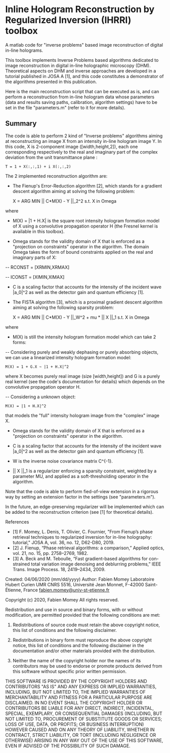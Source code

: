 # Inline Hologram Reconstruction by Regularized Inversion (IHRRI) toolbox
A matlab code for "inverse problems" based image reconstruction of digital in-line holograms. 

This toolbox implements Inverse Problems based algorithms dedicated to image reconstruction in digital in-line holographic microscopy (DHM). Theoretical aspects on DHM and inverse approaches are developed in a tutorial published in JOSA A [1], and this code constitutes a  demonstrator of the algorithms presented in this publication.

Here is the main reconstruction script that can be executed as is, and can perform a reconstruction from in-line hologram data whose parameters (data and results saving paths, calibration, algorithm settings) have to be set in the file "parameters.m" (refer to it for more details).

Summary
-------

The code is able to perform 2 kind of "Inverse problems" algorithms aiming at reconstructing an image X from an intensity in-line hologram  image Y. In this code, X is 2-component image ([width,height,2]), each one corresponding respectively to the real and imaginary part of the complex deviation from the unit transmittance plane :

    T = 1 + X(:,:,1) + i X(:,:,2)

The 2 implemented reconstruction algorithm are:

- The Fienup's Error-Reduction algorithm [2], which stands for a gradient descent algorithm aiming at solving the following problem:

    X = ARG MIN   || C*M(X) - Y ||_2^2     s.t.    X in Omega

where 

- M(X) = |1 + H.X| is the square root intensity hologram formation model of X using a convolutive propagation operator H (the Fresnel kernel is available in this toolbox).

- Omega stands for the validity domain of X that is enforced as a "projection on constraints" operator in the algorithm. The domain Omega takes the form of bound constraints applied on the real and imaginary parts of X:
   
-- RCONST = [XRMIN,XRMAX]

-- ICONST = [XIMIN,XIMAX]

- C is a scaling factor that accounts for the intensity of the incident wave |a_0|^2 as well as the detector gain and quantum efficiency [1].

- The FISTA algorithm [3], which is a proximal gradient descent algorithm aiming at solving the following sparsity problem:

    X = ARG MIN   || C*M(X) - Y ||\_W^2 + mu * || X ||\_1     s.t.    X in Omega

where 

- M(X) is still the intensity hologram formation model which can take 2 forms:

-- Considering purely and weakly dephasing or purely absorbing objects, we can use a linearized intensity hologram formation model:

    M(X) = 1 + G.X ~ |1 + H.X|^2 

where X becomes purely real image (size [width,height]) and G is a purely real kernel (see the code's documentation for details) which depends on the convolutive propagation operator H.

-- Considering a unknown object:

    M(X) = |1 + H.X|^2 
          
that models the "full" intensity hologram image from the "complex" image X.

- Omega stands for the validity domain of X that is enforced as a "projection on constraints" operator in the algorithm.

- C is a scaling factor that accounts for the intensity of the incident wave |a_0|^2 as well as the detector gain and quantum efficiency [1].

- W is the inverse noise covariance matrix C^{-1}.

- || X ||\_1 is a regularizer enforcing a sparsity constraint, weighted by a parameter MU, and applied as a soft-thresholding operator in the algorithm.

Note that the code is able to perform fied-of-view extension in a rigorous way by setting an extension factor in the settings (see "parameters.m").

In the future, an edge-preserving regularizer will be implemented which can be added to the reconstruction criterion (see [1] for theoretical details).

References

- [1] F. Momey, L. Denis, T. Olivier, C. Fournier, "From Fienup’s phase 
                  retrieval techniques to regularized inversion for 
                  in-line holography: tutorial," JOSA A, vol. 36, no. 12, 
                  D62-D80, 2019. 
- [2] J. Fienup, “Phase retrieval algorithms: a comparison,”
                  Applied optics, vol. 21, no. 15, pp. 2758–2769, 1982.
- [3]  A. Beck and M. Teboulle, “Fast gradient-based algorithms for con-
      strained total variation image denoising and deblurring problems,”
      IEEE Trans. Image Process. 18, 2419–2434, 2009.

Created: 04/06/2020 (mm/dd/yyyy)
Author:   Fabien Momey
          Laboratoire Hubert Curien UMR CNRS 5516, 
          Université Jean Monnet, 
          F-42000 Saint-Étienne, 
          France
          fabien.momey@univ-st-etienne.fr

Copyright (c) 2020, Fabien Momey
All rights reserved.

Redistribution and use in source and binary forms, with or without
modification, are permitted provided that the following conditions are met:

1. Redistributions of source code must retain the above copyright notice, this
   list of conditions and the following disclaimer.

2. Redistributions in binary form must reproduce the above copyright notice,
   this list of conditions and the following disclaimer in the documentation
   and/or other materials provided with the distribution.

3. Neither the name of the copyright holder nor the names of its
   contributors may be used to endorse or promote products derived from
   this software without specific prior written permission.

THIS SOFTWARE IS PROVIDED BY THE COPYRIGHT HOLDERS AND CONTRIBUTORS "AS IS"
AND ANY EXPRESS OR IMPLIED WARRANTIES, INCLUDING, BUT NOT LIMITED TO, THE
IMPLIED WARRANTIES OF MERCHANTABILITY AND FITNESS FOR A PARTICULAR PURPOSE ARE
DISCLAIMED. IN NO EVENT SHALL THE COPYRIGHT HOLDER OR CONTRIBUTORS BE LIABLE
FOR ANY DIRECT, INDIRECT, INCIDENTAL, SPECIAL, EXEMPLARY, OR CONSEQUENTIAL
DAMAGES (INCLUDING, BUT NOT LIMITED TO, PROCUREMENT OF SUBSTITUTE GOODS OR
SERVICES; LOSS OF USE, DATA, OR PROFITS; OR BUSINESS INTERRUPTION) HOWEVER
CAUSED AND ON ANY THEORY OF LIABILITY, WHETHER IN CONTRACT, STRICT LIABILITY,
OR TORT (INCLUDING NEGLIGENCE OR OTHERWISE) ARISING IN ANY WAY OUT OF THE USE
OF THIS SOFTWARE, EVEN IF ADVISED OF THE POSSIBILITY OF SUCH DAMAGE.

